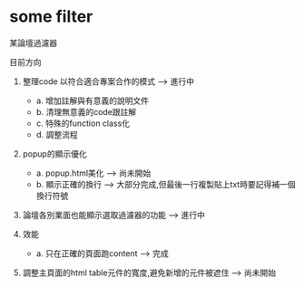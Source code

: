 # some filter

某論壇過濾器<br>

目前方向<br>


1. 整理code 以符合適合專案合作的模式 --> 進行中  
   * a. 增加註解與有意義的說明文件 <br>
   * b. 清理無意義的code跟註解  <br>
   * c. 特殊的function class化  <br>
   * d. 調整流程  <br>

2. popup的顯示優化<br>
   * a. popup.html美化 --> 尚未開始 <br>
   * b. 顯示正確的換行 --> 大部分完成,但最後一行複製貼上txt時要記得補一個換行符號 <br>


3. 論壇各別業面也能顯示選取過濾器的功能 --> 進行中 <br>

4. 效能<br>
   * a. 只在正確的頁面跑content --> 完成
   
5. 調整主頁面的html table元件的寬度,避免新增的元件被遮住  --> 尚未開始 <br>

